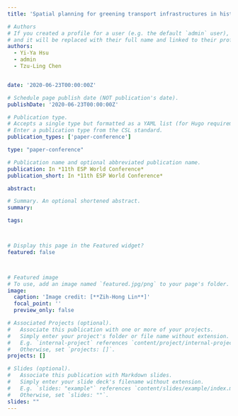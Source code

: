 ```yaml
---
title: 'Spatial planning for greening transport infrastructures in historical city. Taiwan Geographic Information Science conference'

# Authors
# If you created a profile for a user (e.g. the default `admin` user), write the username (folder name) here
# and it will be replaced with their full name and linked to their profile.
authors:
  - Yi-Ya Hsu
  - admin 
  - Tzu-Ling Chen


date: '2020-06-23T00:00:00Z'

# Schedule page publish date (NOT publication's date).
publishDate: '2020-06-23T00:00:00Z'

# Publication type.
# Accepts a single type but formatted as a YAML list (for Hugo requirements).
# Enter a publication type from the CSL standard.
publication_types: ['paper-conference']

type: "paper-conference"

# Publication name and optional abbreviated publication name.
publication: In *11th ESP World Conference*
publication_short: In *11th ESP World Conference*

abstract: 

# Summary. An optional shortened abstract.
summary: 

tags:



# Display this page in the Featured widget?
featured: false



# Featured image
# To use, add an image named `featured.jpg/png` to your page's folder.
image:
  caption: 'Image credit: [**Zih-Hong Lin**]'
  focal_point: ''
  preview_only: false

# Associated Projects (optional).
#   Associate this publication with one or more of your projects.
#   Simply enter your project's folder or file name without extension.
#   E.g. `internal-project` references `content/project/internal-project/index.md`.
#   Otherwise, set `projects: []`.
projects: []

# Slides (optional).
#   Associate this publication with Markdown slides.
#   Simply enter your slide deck's filename without extension.
#   E.g. `slides: "example"` references `content/slides/example/index.md`.
#   Otherwise, set `slides: ""`.
slides: ""
---
```


